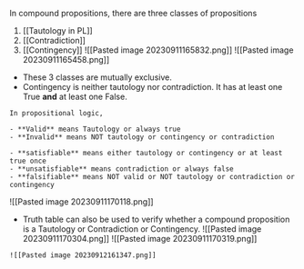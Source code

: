 In compound propositions, there are three classes of propositions
1. [[Tautology in PL]] 
2. [[Contradiction]]
3. [[Contingency]]
![[Pasted image 20230911165832.png]]
![[Pasted image 20230911165458.png]]

- These 3 classes are mutually exclusive.
- Contingency is neither tautology nor contradiction. It has at least one True **and** at least one False.

```ad-info
In propositional logic, 

- **Valid** means Tautology or always true
- **Invalid** means NOT tautology or contingency or contradiction

- **satisfiable** means either tautology or contingency or at least true once
- **unsatisfiable** means contradiction or always false
- **falsifiable** means NOT valid or NOT tautology or contradiction or contingency

```


![[Pasted image 20230911170118.png]]
- Truth table can also be used to verify whether a compound proposition is a Tautology or Contradiction or Contingency.
![[Pasted image 20230911170304.png]]
![[Pasted image 20230911170319.png]]

```ad-summary
![[Pasted image 20230912161347.png]]
```
